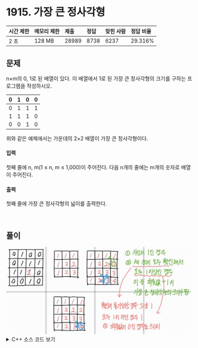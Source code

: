 # 1915. 가장 큰 정사각형

| 시간 제한 | 메모리 제한 | 제출  | 정답 | 맞힌 사람 | 정답 비율 |
| :-------- | :---------- | :---- | :--- | :-------- | :-------- |
| 2 초      | 128 MB      | 28989 | 8738 | 6237      | 29.316%   |

## 문제

n×m의 0, 1로 된 배열이 있다. 이 배열에서 1로 된 가장 큰 정사각형의 크기를 구하는 프로그램을 작성하시오.

| 0   | 1   | 0   | 0   |
| --- | --- | --- | --- |
| 0   | 1   | 1   | 1   |
| 1   | 1   | 1   | 0   |
| 0   | 0   | 1   | 0   |

위와 같은 예제에서는 가운데의 2×2 배열이 가장 큰 정사각형이다.

#### 입력

첫째 줄에 n, m(1 ≤ n, m ≤ 1,000)이 주어진다. 다음 n개의 줄에는 m개의 숫자로 배열이 주어진다.

#### 출력

첫째 줄에 가장 큰 정사각형의 넓이를 출력한다.

<br>

## 풀이

<img src="../../_img/BOJ_1915.jpg" width="500" />

<br>

<details>
<summary>C++ 소스 코드 보기</summary>
<div markdown="1">

```c++
#include <iostream>
using namespace std;
int d[1111][1111];

int min(int a, int b) {
	return a < b ? a : b;
}

int main() {
	char c;
	int n, m, max = 0;
	scanf("%d %d", &n, &m);
	getchar();

	for (int i = 0; i < n; i++) {
		for (int j = 0; j < m; j++) {
			scanf("%c", &c);
			d[i][j] = c - '0';
		}
		getchar();
	}

	for (int i = 0; i < n; i++) {
		for(int j = 0; j < m; j++) {
			if (d[i][j] == 1) {
				if (i >= 1 && j >= 1) {
					int a = min(d[i - 1][j - 1], min(d[i - 1][j], d[i][j - 1]));
					if (a > 0) {
						d[i][j] = a + 1;
					}
				}
				max = d[i][j] > max ? d[i][j] : max;
			}
		}
	}

	printf("%d", max * max);
	return 0;
}
```

</div>
</details>
